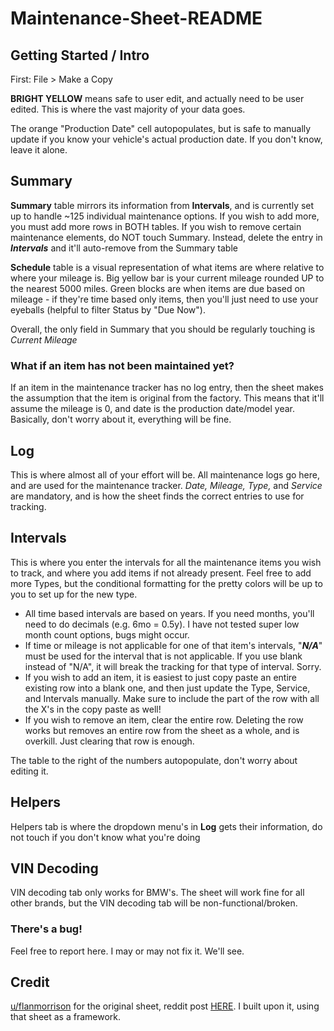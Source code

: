 # Maintenance-Sheet-README

## Getting Started / Intro

First: File > Make a Copy

**BRIGHT YELLOW** means safe to user edit, and actually need to be user edited. This is where the vast majority of your data goes.

The orange "Production Date" cell autopopulates, but is safe to manually update if you know your vehicle's actual production date. If you don't know, leave it alone.

## Summary

**Summary** table mirrors its information from **Intervals**, and is currently set up to handle ~125 individual maintenance options. If you wish to add more, you must add more rows in BOTH tables. If you wish to remove certain maintenance elements, do NOT touch Summary. Instead, delete the entry in ***Intervals*** and it'll auto-remove from the Summary table

**Schedule** table is a visual representation of what items are where relative to where your mileage is. Big yellow bar is your current mileage rounded UP to the nearest 5000 miles. Green blocks are when items are due based on mileage - if they're time based only items, then you'll just need to use your eyeballs (helpful to filter Status by "Due Now").

Overall, the only field in Summary that you should be regularly touching is *Current Mileage*

### What if an item has not been maintained yet?

If an item in the maintenance tracker has no log entry, then the sheet makes the assumption that the item is original from the factory. This means that it'll assume the mileage is 0, and date is the production date/model year. Basically, don't worry about it, everything will be fine.

## Log

This is where almost all of your effort will be. All maintenance logs go here, and are used for the maintenance tracker. *Date, Mileage, Type,* and *Service* are mandatory, and is how the sheet finds the correct entries to use for tracking.

## Intervals

This is where you enter the intervals for all the maintenance items you wish to track, and where you add items if not already present. Feel free to add more Types, but the conditional formatting for the pretty colors will be up to you to set up for the new type. 

- All time based intervals are based on years. If you need months, you'll need to do decimals (e.g. 6mo = 0.5y). I have not tested super low month count options, bugs might occur. 
- If time or mileage is not applicable for one of that item's intervals, "***N/A***" must be used for the interval that is not applicable. If you use blank instead of "N/A", it will break the tracking for that type of interval. Sorry.
- If you wish to add an item, it is easiest to just copy paste an entire existing row into a blank one, and then just update the Type, Service, and Intervals manually. Make sure to include the part of the row with all the X's in the copy paste as well!
- If you wish to remove an item, clear the entire row. Deleting the row works but removes an entire row from the sheet as a whole, and is overkill. Just clearing that row is enough.

The table to the right of the numbers autopopulate, don't worry about editing it.

## Helpers

Helpers tab is where the dropdown menu's in **Log** gets their information, do not touch if you don't know what you're doing

## VIN Decoding

VIN decoding tab only works for BMW's. The sheet will work fine for all other brands, but the VIN decoding tab will be non-functional/broken.

### There's a bug!

Feel free to report here. I may or may not fix it. We'll see.

## Credit 

[u/flanmorrison](https://www.reddit.com/user/flanmorrison/) for the original sheet, reddit post [HERE](https://www.reddit.com/r/BMW/comments/1080p9q/i_made_a_bmw_maintenance_tracker_on_google_sheets/). I built upon it, using that sheet as a framework.
